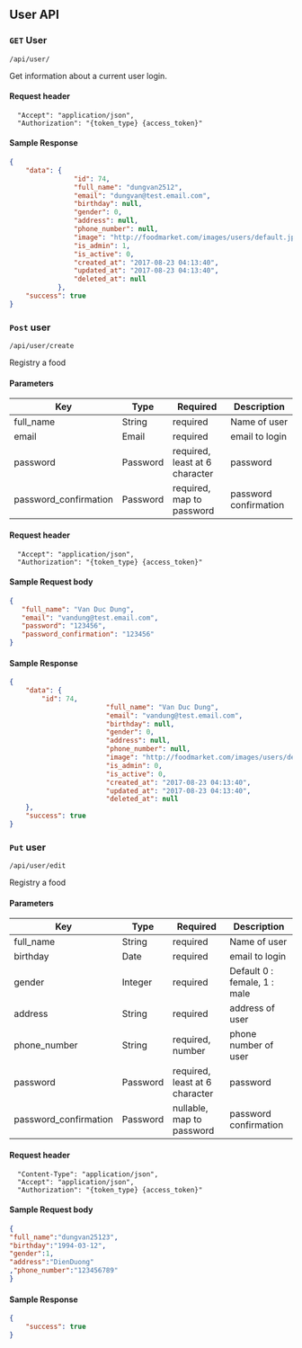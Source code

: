 ## User API

### `GET` User
```
/api/user/
```
Get information about a current user login.

#### Request header
```
  "Accept": "application/json",
  "Authorization": "{token_type} {access_token}"
```
#### Sample Response
```json
{
    "data": {
                "id": 74,
                "full_name": "dungvan2512",
                "email": "dungvan@test.email.com",
                "birthday": null,
                "gender": 0,
                "address": null,
                "phone_number": null,
                "image": "http://foodmarket.com/images/users/default.jpg",
                "is_admin": 1,
                "is_active": 0,
                "created_at": "2017-08-23 04:13:40",
                "updated_at": "2017-08-23 04:13:40",
                "deleted_at": null
            },
    "success": true
}
```

### `Post` user
```
/api/user/create
```
Registry a food

#### Parameters
| Key | Type | Required | Description |
|---|---|---|---|
| full_name | String | required | Name of user |
| email | Email | required | email to login |
| password | Password | required, least at 6 character | password |
| password_confirmation | Password | required, map to password | password confirmation |

#### Request header
```
  "Accept": "application/json",
  "Authorization": "{token_type} {access_token}"
```

#### Sample Request body
```json
{
   "full_name": "Van Duc Dung",
   "email": "vandung@test.email.com",
   "password": "123456",
   "password_confirmation": "123456"
}
```

#### Sample Response
```json
{
    "data": {
        "id": 74,
                        "full_name": "Van Duc Dung",
                        "email": "vandung@test.email.com",
                        "birthday": null,
                        "gender": 0,
                        "address": null,
                        "phone_number": null,
                        "image": "http://foodmarket.com/images/users/default.jpg",
                        "is_admin": 0,
                        "is_active": 0,
                        "created_at": "2017-08-23 04:13:40",
                        "updated_at": "2017-08-23 04:13:40",
                        "deleted_at": null
    },
    "success": true
}
```
### `Put` user
```
/api/user/edit
```
Registry a food

#### Parameters
| Key | Type | Required | Description |
|---|---|---|---|
| full_name | String | required | Name of user |
| birthday | Date | required | email to login |
| gender | Integer | required | Default 0 : female, 1 : male  |
| address | String | required | address of user |
| phone_number | String | required, number | phone number of user |
| password | Password | required, least at 6 character | password |
| password_confirmation | Password | nullable, map to password | password confirmation |

#### Request header
```
  "Content-Type": "application/json",
  "Accept": "application/json",
  "Authorization": "{token_type} {access_token}"
```

#### Sample Request body
```json
{
"full_name":"dungvan25123",
"birthday":"1994-03-12",
"gender":1,
"address":"DienDuong"
,"phone_number":"123456789"	
}
```

#### Sample Response
```json
{
    "success": true
}
```
